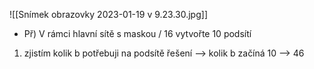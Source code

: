 

![[Snímek obrazovky 2023-01-19 v 9.23.30.jpg]]
- Př) V rámci hlavní sítě s maskou / 16 vytvořte 10 podsítí
1) zjistím kolik b potřebuji na podsítě
	řešení –> kolik b začíná 10 –> 46
	